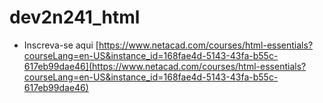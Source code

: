 # dev2n241_html

- Inscreva-se aqui [https://www.netacad.com/courses/html-essentials?courseLang=en-US&instance_id=168fae4d-5143-43fa-b55c-617eb99dae46](https://www.netacad.com/courses/html-essentials?courseLang=en-US&instance_id=168fae4d-5143-43fa-b55c-617eb99dae46)
